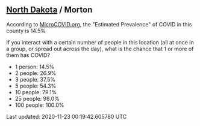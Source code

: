 
## [North Dakota](/united-states/north-dakota) / Morton

According to [MicroCOVID.org](http://microcovid.org),
the "Estimated Prevalence" of COVID in this county is 14.5%

If you interact with a certain number of people in this location
(all at once in a group, or spread out across the day), what is the chance that
1 or more of them has COVID?

- 1 person: 14.5%
- 2 people: 26.9%
- 3 people: 37.5%
- 5 people: 54.3%
- 10 people: 79.1%
- 25 people: 98.0%
- 100 people: 100.0%

Last updated: 2020-11-23 00:19:42.605780 UTC
